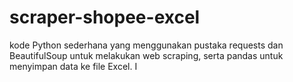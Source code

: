 # scraper-shopee-excel
kode Python sederhana yang menggunakan pustaka requests dan BeautifulSoup untuk melakukan web scraping, serta pandas untuk menyimpan data ke file Excel. I
